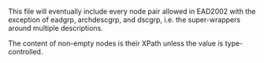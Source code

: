 This file will eventually include every node pair allowed in EAD2002 with the exception of eadgrp, archdescgrp, 
and dscgrp, i.e. the super-wrappers around multiple descriptions.

The content of non-empty nodes is their XPath unless the value is type-controlled.
